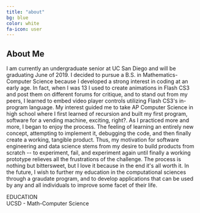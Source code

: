 ```yaml
---
title: "about"
bg: blue
color: white
fa-icon: user
---
```


## About Me

<div class="about-me-container">
<p class="about-me-text">I am currently an undergraduate senior at UC San Diego and will be graduating June of 2019. I decided to pursue a B.S. in Mathematics-Computer Science because I developed a strong interest in coding at an early age. In fact, when I was 13 I used to create animations in Flash CS3 and post them on different forums for critique, and to stand out from my peers, I learned to embed video player controls utilizing Flash CS3's in-program language. My interest guided me to take AP Computer Science in high school where I first learned of recursion and built my first program, software for a vending machine, exciting, right?. As I practiced more and more, I began to enjoy the process. The feeling of learning an entirely new concept, attempting to implement it, debugging the code, and then finally create a working, tangible product. Thus, my motivation for software engineering and data science stems from my desire to build products from scratch -- to experiment, fail, and experiment again until finally a working prototype relieves all the frustrations of the challenge. The process is nothing but bittersweet, but I love it because in the end it's all worth it. In the future, I wish to further my education in the computational sciences through a graudate program, and to develop applications that can be used by any and all individuals to improve some facet of their life.
</p>
</div>
<div class="about-me-boxes">
<div class="circle-frame"><i class="fa fa-graduation-cap fa-7x"></i>
<div class="about-me-headings">EDUCATION<br/ >
</div>
<div class="about-me-info-black">UCSD - <span class="about-me-info-yellow">Math-Computer Science</span></div>
</div>
